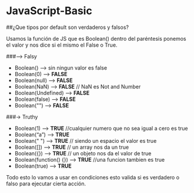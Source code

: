 # JavaScript-Basic

##¿Que tipos por default son verdaderos y falsos?

Usamos la función de JS que es Boolean() dentro del paréntesis ponemos el valor y nos dice si el mismo el False o True.

###–> Falsy

- Boolean() —> sin ningun valor es false
- Boolean(0) —> **FALSE**
- Boolean(null) —> **FALSE**
- Boolean(NaN) —> **FALSE** // NaN es Not and Number
- Boolean(Undefined) —> **FALSE**
- Boolean(false) —> **FALSE**
- Boolean("") —> **FALSE**

###-> Truthy
- Boolean(1) —> **TRUE** //cualquier numero que no sea igual a cero es true
- Boolean(“a”) —> **TRUE**
- Boolean(" ") —> **TRUE** // siendo un espacio el valor es true
- Boolean([]) —> **TRUE** // un array nos da un true
- Boolean({}) —> **TRUE** // un objeto nos da el valor de true
- Boolean(function() {}) —> **TRUE** //una funcion tambien es true
- Boolean(true) —> **TRUE**

Todo esto lo vamos a usar en condiciones esto valida si es verdadero o falso para ejecutar cierta acción.
